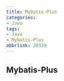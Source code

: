 ```yaml
---
title: Mybatis-Plus
categories:
- Java
tags:
- Java
- Mybatis-Plus
abbrlink: 20339
---
```


## Mybatis-Plus